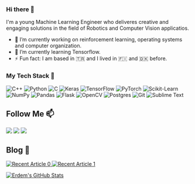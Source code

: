 ### Hi there 👋

I'm a young Machine Learning Engineer who deliveres creative and engaging solutions in the field of Robotics and Computer Vision applicatios.

- 🔭 I’m currently working on reinforcement learning, operating systems and computer organization.
- 🌱 I’m currently learning Tensorflow.
- ⚡ Fun fact: I am based in 🇹🇷 and I lived in 🇫🇮 and 🇩🇰 before.

### My Tech Stack 🧠

<div>
  <img alt="C++" src="https://img.shields.io/badge/c++-%2300599C.svg?&style=for-the-badge&logo=c%2B%2B&ogoColor=white"/>  
  <img alt="Python" src="https://img.shields.io/badge/python-%2314354C.svg?&style=for-the-badge&logo=python&logoColor=white"/>
  <img alt="C" src="https://img.shields.io/badge/c-%2300599C.svg?&style=for-the-badge&logo=c&logoColor=white"/>  
  <img alt="Keras" src="https://img.shields.io/badge/Keras-%23D00000.svg?&style=for-the-badge&logo=Keras&logoColor=white"/>
  <img alt="TensorFlow" src="https://img.shields.io/badge/TensorFlow-%23FF6F00.svg?&style=for-the-badge&logo=TensorFlow&logoColor=white" />
  <img alt="PyTorch" src="https://img.shields.io/badge/PyTorch-%23EE4C2C.svg?&style=for-the-badge&logo=PyTorch&logoColor=white" />
  <img alt="Scikit-Learn" src="https://img.shields.io/badge/Scikit%20learn-%2312100E.svg?&style=flat&logo=scikit-learn&logoColor=white"/>
  <img alt="NumPy" src="https://img.shields.io/badge/numpy-%23013243.svg?&style=for-the-badge&logo=numpy&logoColor=white" />
  <img alt="Pandas" src="https://img.shields.io/badge/pandas-%23150458.svg?&style=for-the-badge&logo=pandas&logoColor=white" />
  <img alt="Flask" src="https://img.shields.io/badge/flask-%23000.svg?&style=for-the-badge&logo=flask&logoColor=white"/>
  <img alt="OpenCV" src="https://img.shields.io/badge/opencv-%23white.svg?&style=for-the-badge&logo=opencv&logoColor=white"/>
  <img alt="Postgres" src ="https://img.shields.io/badge/postgres-%23316192.svg?&style=for-the-badge&logo=postgresql&logoColor=white"/>
  <img alt="Git" src="https://img.shields.io/badge/git-%23F05033.svg?&style=for-the-badge&logo=git&logoColor=white"/>
  <img alt="Sublime Text" src="https://img.shields.io/badge/sublime_text-%23575757.svg?&style=for-the-badge&logo=sublime-text&logoColor=important"/>
</div>


## Follow Me 📫

[![](https://img.shields.io/badge/linkedin-%230077B5.svg?&style=flat&logo=linkedin&logoColor=white)](https://www.linkedin.com/in/erdemuysal13/)
[![](https://img.shields.io/badge/Medium-%2312100E.svg?&style=flat&logo=medium&logoColor=white)](https://medium.com/@erdemuysal13)
[![](https://img.shields.io/badge/Kaggle-%2312100E.svg?&style=flat&logo=kaggle&logoColor=white)](https://www.kaggle.com/erdemuysal)

## Blog :pencil:

<a target="_blank" href="https://github-readme-medium-recent-article.vercel.app/medium/@erdemuysal13/0"><img src="https://github-readme-medium-recent-article.vercel.app/medium/@erdemuysal13/0" alt="Recent Article 0"> 
<a target="_blank" href="https://github-readme-medium-recent-article.vercel.app/medium/@erdemuysal13/1"><img src="https://github-readme-medium-recent-article.vercel.app/medium/@erdemuysal13/1" alt="Recent Article 1"> 

![Erdem's GitHub Stats](https://github-readme-stats.vercel.app/api?username=erd3muysal&show_icons=true)
